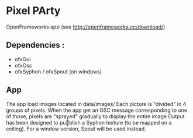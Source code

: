 Pixel PArty
================

OpenFrameworks app (see http://openframeworks.cc/download/) 

Dependencies :
------------
   * ofxGui
   * ofxOsc
   * ofxSyphon / ofxSpout (on windows)

App
---
The app load images located in data/images/ 
Each picture is "divided" in 4 groups of pixels. When the app get an OSC message corresponding to one of those, pixels are "sprayed" gradually to display the entire image 
Output has been designed to publish a Syphon texture (to be mapped on a ceiling). For a window version, Spout will be used instead.
